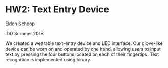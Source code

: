 # HW2: Text Entry Device


Eldon Schoop

 IDD Summer 2018


We created a wearable text-entry device and LED interface. Our glove-like device can be worn on and operated by one hand, allowing users to input text by pressing the four buttons located on each of their fingertips. Text recognition is implemented using binary.